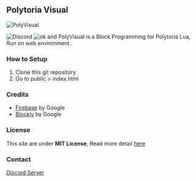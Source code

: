 
## Polytoria Visual
![PolyVisual](https://i.imgur.com/IF3hHjW.png)


![Discord](https://img.shields.io/discord/860405311344476161) ![ok and](https://devpixels.xyz/okAnd.svg)
PolyVisual is a Block Programming for Polytoria Lua, Run on web environment.

### How to Setup
 1. Clone this git repository
 2. Go to public > index.html

### Credits
- [Firebase](https://firebase.google.com/) by Google
- [Blockly](https://developers.google.com/blockly) by Google

### License
This site are under **MIT License**, Read more detail [here](https://github.com/SK-Fast/PolyVisual/blob/master/LICENSE)

### Contact
[Discord Server](https://discord.gg/rtapv993QC)

